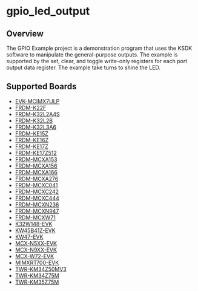 # gpio_led_output

## Overview
The GPIO Example project is a demonstration program that uses the KSDK software to manipulate the general-purpose
outputs.
The example is supported by the set, clear, and toggle write-only registers for each port output data register. The 
example take turns to shine the LED.

## Supported Boards
- [EVK-MCIMX7ULP](../../../_boards/evkmcimx7ulp/driver_examples/gpio/led_output/example_board_readme.md)
- [FRDM-K22F](../../../_boards/frdmk22f/driver_examples/gpio/led_output/example_board_readme.md)
- [FRDM-K32L2A4S](../../../_boards/frdmk32l2a4s/driver_examples/gpio/led_output/example_board_readme.md)
- [FRDM-K32L2B](../../../_boards/frdmk32l2b/driver_examples/gpio/led_output/example_board_readme.md)
- [FRDM-K32L3A6](../../../_boards/frdmk32l3a6/driver_examples/gpio/led_output/example_board_readme.md)
- [FRDM-KE15Z](../../../_boards/frdmke15z/driver_examples/gpio/led_output/example_board_readme.md)
- [FRDM-KE16Z](../../../_boards/frdmke16z/driver_examples/gpio/led_output/example_board_readme.md)
- [FRDM-KE17Z](../../../_boards/frdmke17z/driver_examples/gpio/led_output/example_board_readme.md)
- [FRDM-KE17Z512](../../../_boards/frdmke17z512/driver_examples/gpio/led_output/example_board_readme.md)
- [FRDM-MCXA153](../../../_boards/frdmmcxa153/driver_examples/gpio/led_output/example_board_readme.md)
- [FRDM-MCXA156](../../../_boards/frdmmcxa156/driver_examples/gpio/led_output/example_board_readme.md)
- [FRDM-MCXA166](../../../_boards/frdmmcxa166/driver_examples/gpio/led_output/example_board_readme.md)
- [FRDM-MCXA276](../../../_boards/frdmmcxa276/driver_examples/gpio/led_output/example_board_readme.md)
- [FRDM-MCXC041](../../../_boards/frdmmcxc041/driver_examples/gpio/led_output/example_board_readme.md)
- [FRDM-MCXC242](../../../_boards/frdmmcxc242/driver_examples/gpio/led_output/example_board_readme.md)
- [FRDM-MCXC444](../../../_boards/frdmmcxc444/driver_examples/gpio/led_output/example_board_readme.md)
- [FRDM-MCXN236](../../../_boards/frdmmcxn236/driver_examples/gpio/led_output/example_board_readme.md)
- [FRDM-MCXN947](../../../_boards/frdmmcxn947/driver_examples/gpio/led_output/example_board_readme.md)
- [FRDM-MCXW71](../../../_boards/frdmmcxw71/driver_examples/gpio/led_output/example_board_readme.md)
- [K32W148-EVK](../../../_boards/k32w148evk/driver_examples/gpio/led_output/example_board_readme.md)
- [KW45B41Z-EVK](../../../_boards/kw45b41zevk/driver_examples/gpio/led_output/example_board_readme.md)
- [KW47-EVK](../../../_boards/kw47evk/driver_examples/gpio/led_output/example_board_readme.md)
- [MCX-N5XX-EVK](../../../_boards/mcxn5xxevk/driver_examples/gpio/led_output/example_board_readme.md)
- [MCX-N9XX-EVK](../../../_boards/mcxn9xxevk/driver_examples/gpio/led_output/example_board_readme.md)
- [MCX-W72-EVK](../../../_boards/mcxw72evk/driver_examples/gpio/led_output/example_board_readme.md)
- [MIMXRT700-EVK](../../../_boards/mimxrt700evk/driver_examples/gpio/led_output/example_board_readme.md)
- [TWR-KM34Z50MV3](../../../_boards/twrkm34z50mv3/driver_examples/gpio/led_output/example_board_readme.md)
- [TWR-KM34Z75M](../../../_boards/twrkm34z75m/driver_examples/gpio/led_output/example_board_readme.md)
- [TWR-KM35Z75M](../../../_boards/twrkm35z75m/driver_examples/gpio/led_output/example_board_readme.md)
